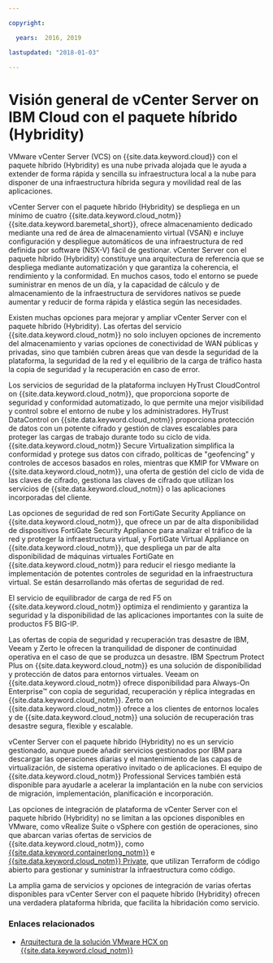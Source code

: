 ```yaml
---

copyright:

  years:  2016, 2019

lastupdated: "2018-01-03"

---
```

# Visión general de vCenter Server on IBM Cloud con el paquete híbrido (Hybridity)

VMware vCenter Server (VCS) on {{site.data.keyword.cloud}} con el paquete híbrido (Hybridity) es una nube privada alojada que le ayuda a extender de forma rápida y sencilla su infraestructura local a la nube para disponer de una infraestructura híbrida segura y movilidad real de las aplicaciones.

vCenter Server con el paquete híbrido (Hybridity) se despliega en un mínimo de cuatro {{site.data.keyword.cloud_notm}} {{site.data.keyword.baremetal_short}}, ofrece almacenamiento dedicado mediante una red de área de almacenamiento virtual (VSAN) e incluye configuración y despliegue automáticos de una infraestructura de red definida por software (NSX-V) fácil de gestionar. vCenter Server con el paquete híbrido (Hybridity) constituye una arquitectura de referencia que se despliega mediante automatización y que garantiza la coherencia, el rendimiento y la conformidad. En muchos casos, todo el entorno se puede suministrar en menos de un día, y la capacidad de cálculo y de almacenamiento de la infraestructura de servidores nativos se puede aumentar y reducir de forma rápida y elástica según las necesidades.

Existen muchas opciones para mejorar y ampliar vCenter Server con el paquete híbrido (Hybridity). Las ofertas del servicio {{site.data.keyword.cloud_notm}} no solo incluyen opciones de incremento del almacenamiento y varias opciones de conectividad de WAN públicas y privadas, sino que también cubren áreas que van desde la seguridad de la plataforma, la seguridad de la red y el equilibrio de la carga de tráfico hasta la copia de seguridad y la recuperación en caso de error.

Los servicios de seguridad de la plataforma incluyen HyTrust CloudControl on {{site.data.keyword.cloud_notm}}, que proporciona soporte de seguridad y conformidad automatizado, lo que permite una mejor visibilidad y control sobre el entorno de nube y los administradores. HyTrust DataControl on {{site.data.keyword.cloud_notm}} proporciona protección de datos con un potente cifrado y gestión de claves escalables para proteger las cargas de trabajo durante todo su ciclo de vida. {{site.data.keyword.cloud_notm}} Secure Virtualization simplifica la conformidad y protege sus datos con cifrado, políticas de "geofencing" y controles de accesos basados en roles, mientras que KMIP for VMware on {{site.data.keyword.cloud_notm}}, una oferta de gestión del ciclo de vida de las claves de cifrado, gestiona las claves de cifrado que utilizan los servicios de {{site.data.keyword.cloud_notm}} o las aplicaciones incorporadas del cliente.

Las opciones de seguridad de red son FortiGate Security Appliance on {{site.data.keyword.cloud_notm}}, que ofrece un par de alta disponibilidad de dispositivos FortiGate Security Appliance para analizar el tráfico de la red y proteger la infraestructura virtual, y FortiGate Virtual Appliance on {{site.data.keyword.cloud_notm}}, que despliega un par de alta disponibilidad de máquinas virtuales FortiGate en {{site.data.keyword.cloud_notm}} para reducir el riesgo mediante la implementación de potentes controles de seguridad en la infraestructura virtual. Se están desarrollando más ofertas de seguridad de red.

El servicio de equilibrador de carga de red F5 on {{site.data.keyword.cloud_notm}} optimiza el rendimiento y garantiza la seguridad y la disponibilidad de las aplicaciones importantes con la suite de productos F5 BIG-IP.

Las ofertas de copia de seguridad y recuperación tras desastre de IBM, Veeam y Zerto le ofrecen la tranquilidad de disponer de continuidad operativa en el caso de que se produzca un desastre. IBM Spectrum Protect Plus on {{site.data.keyword.cloud_notm}} es una solución de disponibilidad y protección de datos para entornos virtuales. Veeam on {{site.data.keyword.cloud_notm}} ofrece disponibilidad para Always-On Enterprise™ con copia de seguridad, recuperación y réplica integradas en {{site.data.keyword.cloud_notm}}. Zerto on {{site.data.keyword.cloud_notm}} ofrece a los clientes de entornos locales y de {{site.data.keyword.cloud_notm}} una solución de recuperación tras desastre segura, flexible y escalable.

vCenter Server con el paquete híbrido (Hybridity) no es un servicio gestionado, aunque puede añadir servicios gestionados por IBM para descargar las operaciones diarias y el mantenimiento de las capas de virtualización, de sistema operativo invitado o de aplicaciones. El equipo de {{site.data.keyword.cloud_notm}} Professional Services también está disponible para ayudarle a acelerar la implantación en la nube con servicios de migración, implementación, planificación e incorporación.

Las opciones de integración de plataforma de vCenter Server con el paquete híbrido (Hybridity) no se limitan a las opciones disponibles en VMware, como vRealize Suite o vSphere con gestión de operaciones, sino que abarcan varias ofertas de servicios de {{site.data.keyword.cloud_notm}}, como [{{site.data.keyword.containerlong_notm}}](../vcsiks/vcsiks-intro.html) e [{{site.data.keyword.cloud_notm}} Private](../vcsicp/vcsicp-intro.html), que utilizan Terraform de código abierto para gestionar y suministrar la infraestructura como código.

La amplia gama de servicios y opciones de integración de varias ofertas disponibles para vCenter Server con el paquete híbrido (Hybridity) ofrecen una verdadera plataforma híbrida, que facilita la hibridación como servicio.

### Enlaces relacionados

* [Arquitectura de la solución VMware HCX on {{site.data.keyword.cloud_notm}}](https://www.ibm.com/cloud/garage/files/HCX_Architecture_Design.pdf)
